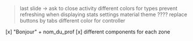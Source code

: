 > last slide -> ask to close activity
> different colors for types
> prevent refreshing when displaying stats
> settings
> material theme ????
> replace buttons by tabs
> different color for controller

[x] "Bonjour" + nom_du_prof
[x] different components for each zone
